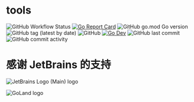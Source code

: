 # tools

![GitHub Workflow Status](https://img.shields.io/github/workflow/status/kcgp007/tools/Go?logo=github)
[![Go Report Card](https://goreportcard.com/badge/github.com/kcgp007/tools)](https://goreportcard.com/report/github.com/kcgp007/tools)
![GitHub go.mod Go version](https://img.shields.io/github/go-mod/go-version/kcgp007/tools)
![GitHub tag (latest by date)](https://img.shields.io/github/v/tag/kcgp007/tools)
![GitHub](https://img.shields.io/github/license/kcgp007/tools)
[![Go Dev](https://img.shields.io/badge/go.dev-reference-brightgreen?logo=go)](https://pkg.go.dev/github.com/kcgp007/tools)
![GitHub last commit](https://img.shields.io/github/last-commit/kcgp007/tools)
![GitHub commit activity](https://img.shields.io/github/commit-activity/m/kcgp007/tools)

# 感谢 JetBrains 的支持

![JetBrains Logo (Main) logo](https://resources.jetbrains.com/storage/products/company/brand/logos/jb_beam.svg)

![GoLand logo](https://resources.jetbrains.com/storage/products/company/brand/logos/GoLand_icon.svg)
